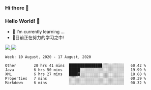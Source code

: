 ### Hi there 👋
### Hello World! 🙌

- 🌱 I’m currently learning ...
- 📖目前正在努力的学习之中!

<a href="https://github.com/anuraghazra/github-readme-stats">
  <img src="https://github-readme-stats.vercel.app/api?username=keyboardWithDream&show_icons=true&repo=github-readme-stats" />
</a>
<a href="https://github.com/anuraghazra/convoychat">
  <img src="https://github-readme-stats.vercel.app/api/top-langs/?username=keyboardWithDream&layout=compact&repo=convoychat" />
</a>



<!--START_SECTION:waka-->
```text
Week: 10 August, 2020 - 17 August, 2020

Other        20 hrs 41 mins  ███████████████░░░░░░░░░░   60.42 % 
Java         6 hrs 50 mins   █████░░░░░░░░░░░░░░░░░░░░   19.99 % 
XML          6 hrs 27 mins   ████▓░░░░░░░░░░░░░░░░░░░░   18.88 % 
Properties   7 mins          ░░░░░░░░░░░░░░░░░░░░░░░░░   00.39 % 
Markdown     6 mins          ░░░░░░░░░░░░░░░░░░░░░░░░░   00.32 % 
```
<!--END_SECTION:waka-->
